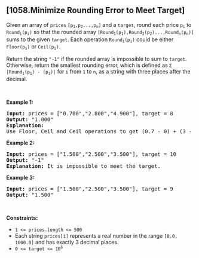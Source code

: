 ## [1058.Minimize Rounding Error to Meet Target]
<p>Given an array of <code>prices</code> <code>[p<sub>1</sub>,p<sub>2</sub>...,p<sub>n</sub>]</code> and a <code>target</code>, round each price <code>p<sub>i</sub></code> to <code>Round<sub>i</sub>(p<sub>i</sub>)</code> so that the rounded array <code>[Round<sub>1</sub>(p<sub>1</sub>),Round<sub>2</sub>(p<sub>2</sub>)...,Round<sub>n</sub>(p<sub>n</sub>)]</code> sums to the given <code>target</code>. Each operation <code>Round<sub>i</sub>(p<sub>i</sub>)</code> could be either <code>Floor(p<sub>i</sub>)</code> or <code>Ceil(p<sub>i</sub>)</code>.</p>

<p>Return the string <code>&quot;-1&quot;</code> if the rounded array is impossible to sum to <code>target</code>. Otherwise, return the smallest rounding error, which is defined as <code>&Sigma; |Round<sub>i</sub>(p<sub>i</sub>) - (p<sub>i</sub>)|</code> for <italic><code>i</code></italic> from <code>1</code> to <italic><code>n</code></italic>, as a string with three places after the decimal.</p>

<p>&nbsp;</p>
<p><strong class="example">Example 1:</strong></p>

<pre>
<strong>Input:</strong> prices = [&quot;0.700&quot;,&quot;2.800&quot;,&quot;4.900&quot;], target = 8
<strong>Output:</strong> &quot;1.000&quot;
<strong>Explanation:</strong>
Use Floor, Ceil and Ceil operations to get (0.7 - 0) + (3 - 2.8) + (5 - 4.9) = 0.7 + 0.2 + 0.1 = 1.0 .
</pre>

<p><strong class="example">Example 2:</strong></p>

<pre>
<strong>Input:</strong> prices = [&quot;1.500&quot;,&quot;2.500&quot;,&quot;3.500&quot;], target = 10
<strong>Output:</strong> &quot;-1&quot;
<strong>Explanation:</strong> It is impossible to meet the target.
</pre>

<p><strong class="example">Example 3:</strong></p>

<pre>
<strong>Input:</strong> prices = [&quot;1.500&quot;,&quot;2.500&quot;,&quot;3.500&quot;], target = 9
<strong>Output:</strong> &quot;1.500&quot;
</pre>

<p>&nbsp;</p>
<p><strong>Constraints:</strong></p>

<ul>
	<li><code>1 &lt;= prices.length &lt;= 500</code></li>
	<li>Each string&nbsp;<code>prices[i]</code> represents a real number in the range <code>[0.0, 1000.0]</code> and has exactly 3 decimal places.</li>
	<li><code>0 &lt;= target &lt;= 10<sup>6</sup></code></li>
</ul>
